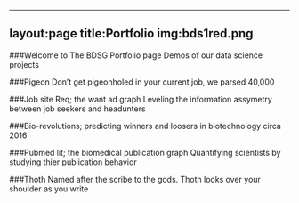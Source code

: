 
---
layout:page
title:Portfolio
img:bds1red.png
---


###Welcome to The BDSG Portfolio page
Demos of our data science projects

###Pigeon
Don’t get pigeonholed in your current job, we parsed 40,000

###Job site Req; the want ad graph
Leveling the information assymetry between job seekers and headunters

###Bio-revolutions;
predicting winners and loosers in biotechnology circa 2016

###Pubmed lit; the biomedical publication graph
Quantifying scientists by studying thier publication behavior

###Thoth
Named after the scribe to the gods. Thoth looks over your shoulder as you write


